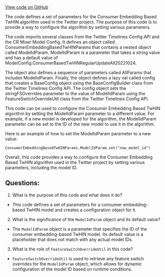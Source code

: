 [View code on GitHub](https://github.com/misbahsy/the-algorithm/cr-mixer/server/src/main/scala/com/twitter/cr_mixer/param/ConsumerEmbeddingBasedTwHINParams.scala)

The code defines a set of parameters for the Consumer Embedding Based TwHIN algorithm used in the Twitter project. The purpose of this code is to provide a way to configure the algorithm by setting various parameters. 

The code imports several classes from the Twitter Timelines Config API and the CR Mixer Model Config. It defines an object called ConsumerEmbeddingBasedTwHINParams that contains a nested object called ModelIdParam. ModelIdParam is a parameter that takes a string value and has a default value of ModelConfig.ConsumerBasedTwHINRegularUpdateAll20221024. 

The object also defines a sequence of parameters called AllParams that includes ModelIdParam. Finally, the object defines a lazy val called config that creates a BaseConfig object using the BaseConfigBuilder class from the Twitter Timelines Config API. The config object sets the stringFSOverrides parameter to the value of ModelIdParam using the FeatureSwitchOverrideUtil class from the Twitter Timelines Config API. 

This code can be used to configure the Consumer Embedding Based TwHIN algorithm by setting the ModelIdParam parameter to a different value. For example, if a new model is developed for the algorithm, the ModelIdParam parameter can be set to the ID of the new model to use it in the algorithm. 

Here is an example of how to set the ModelIdParam parameter to a new value:

```
ConsumerEmbeddingBasedTwHINParams.ModelIdParam.set("new_model_id")
```

Overall, this code provides a way to configure the Consumer Embedding Based TwHIN algorithm used in the Twitter project by setting various parameters, including the model ID.
## Questions: 
 1. What is the purpose of this code and what does it do?
- This code defines a set of parameters for a consumer embedding-based TwHIN model and creates a configuration object for it.

2. What is the significance of the `ModelIdParam` object and its default value?
- The `ModelIdParam` object is a parameter that specifies the ID of the consumer embedding-based TwHIN model. Its default value is a placeholder that does not match with any actual model IDs.

3. What is the role of `FeatureSwitchOverrideUtil` in this code?
- `FeatureSwitchOverrideUtil` is used to retrieve any feature switch overrides for the `ModelIdParam` object, which allows for dynamic configuration of the model ID based on runtime conditions.